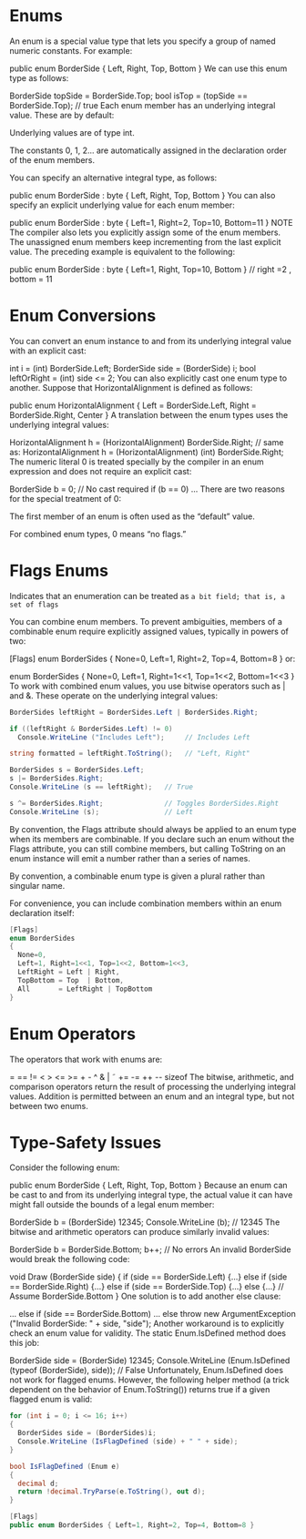 # Enums
An enum is a special value type that lets you specify a group of named numeric constants. For example:

public enum BorderSide { Left, Right, Top, Bottom }
We can use this enum type as follows:

BorderSide topSide = BorderSide.Top;
bool isTop = (topSide == BorderSide.Top);   // true
Each enum member has an underlying integral value. These are by default:

Underlying values are of type int.

The constants 0, 1, 2... are automatically assigned in the declaration order of the enum members.

You can specify an alternative integral type, as follows:

public enum BorderSide : byte { Left, Right, Top, Bottom }
You can also specify an explicit underlying value for each enum member:

public enum BorderSide : byte { Left=1, Right=2, Top=10, Bottom=11 } 
NOTE
The compiler also lets you explicitly assign some of the enum members. The unassigned enum members keep incrementing from the last explicit value. The preceding example is equivalent to the following:

public enum BorderSide : byte
 { Left=1, Right, Top=10, Bottom } // right =2 , bottom = 11
# Enum Conversions
You can convert an enum instance to and from its underlying integral value with an explicit cast:

int i = (int) BorderSide.Left;
BorderSide side = (BorderSide) i;
bool leftOrRight = (int) side <= 2;
You can also explicitly cast one enum type to another. Suppose that Horizontal​Alignment is defined as follows:

public enum HorizontalA⁠lignment
{
  Left = BorderSide.Left,
  Right = BorderSide.Right,
  Center
}
A translation between the enum types uses the underlying integral values:

HorizontalAlignment h = (HorizontalAlignment) BorderSide.Right;
// same as:
HorizontalAlignment h = (HorizontalAlignment) (int) BorderSide.Right;
The numeric literal 0 is treated specially by the compiler in an enum expression and does not require an explicit cast:

BorderSide b = 0;    // No cast required
if (b == 0) ...
There are two reasons for the special treatment of 0:

The first member of an enum is often used as the “default” value.

For combined enum types, 0 means “no flags.”

# Flags Enums
Indicates that an enumeration can be treated as `a bit field; that is, a set of flags`

You can combine enum members. To prevent ambiguities, members of a combinable enum require explicitly assigned values, typically in powers of two:

[Flags]
enum BorderSides { None=0, Left=1, Right=2, Top=4, Bottom=8 }
or:

enum BorderSides { None=0, Left=1, Right=1<<1, Top=1<<2, Bottom=1<<3 }
To work with combined enum values, you use bitwise operators such as | and &. These operate on the underlying integral values:
```c#
BorderSides leftRight = BorderSides.Left | BorderSides.Right;

if ((leftRight & BorderSides.Left) != 0)
  Console.WriteLine ("Includes Left");     // Includes Left

string formatted = leftRight.ToString();   // "Left, Right"

BorderSides s = BorderSides.Left;
s |= BorderSides.Right;
Console.WriteLine (s == leftRight);   // True

s ^= BorderSides.Right;               // Toggles BorderSides.Right
Console.WriteLine (s);                // Left
```

By convention, the Flags attribute should always be applied to an enum type when its members are combinable. If you declare such an enum without the Flags attribute, you can still combine members, but calling ToString on an enum instance will emit a number rather than a series of names.

By convention, a combinable enum type is given a plural rather than singular name.

For convenience, you can include combination members within an enum declaration itself:

```c#
[Flags]
enum BorderSides
{
  None=0,
  Left=1, Right=1<<1, Top=1<<2, Bottom=1<<3,
  LeftRight = Left | Right, 
  TopBottom = Top  | Bottom,
  All       = LeftRight | TopBottom
}
```

# Enum Operators
The operators that work with enums are:

=   ==   !=   <   >   <=   >=   +   -   ^  &  |   ˜
+=   -=   ++  --   sizeof
The bitwise, arithmetic, and comparison operators return the result of processing the underlying integral values. Addition is permitted between an enum and an integral type, but not between two enums.

# Type-Safety Issues
Consider the following enum:

public enum BorderSide { Left, Right, Top, Bottom }
Because an enum can be cast to and from its underlying integral type, the actual value it can have might fall outside the bounds of a legal enum member:

BorderSide b = (BorderSide) 12345;
Console.WriteLine (b);                // 12345
The bitwise and arithmetic operators can produce similarly invalid values:

BorderSide b = BorderSide.Bottom;
b++;                                  // No errors
An invalid BorderSide would break the following code:

void Draw (BorderSide side)
{
  if      (side == BorderSide.Left)  {...}
  else if (side == BorderSide.Right) {...}
  else if (side == BorderSide.Top)   {...}
  else                               {...} // Assume BorderSide.Bottom
}
One solution is to add another else clause:

  ...
  else if (side == BorderSide.Bottom) ...
  else throw new ArgumentException ("Invalid BorderSide: " + side, "side");
Another workaround is to explicitly check an enum value for validity. The static Enum.IsDefined method does this job:

BorderSide side = (BorderSide) 12345;
Console.WriteLine (Enum.IsDefined (typeof (BorderSide), side));   // False
Unfortunately, Enum.IsDefined does not work for flagged enums. However, the following helper method (a trick dependent on the behavior of Enum.ToString()) returns true if a given flagged enum is valid:
```c#
for (int i = 0; i <= 16; i++)
{
  BorderSides side = (BorderSides)i;
  Console.WriteLine (IsFlagDefined (side) + " " + side);
}

bool IsFlagDefined (Enum e)
{
  decimal d;
  return !decimal.TryParse(e.ToString(), out d);
}

[Flags]
public enum BorderSides { Left=1, Right=2, Top=4, Bottom=8 }
```